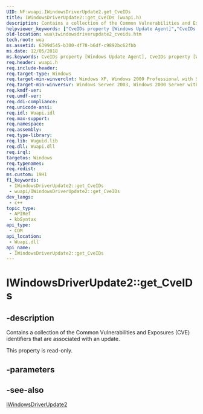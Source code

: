 ```yaml
---
UID: NF:wuapi.IWindowsDriverUpdate2.get_CveIDs
title: IWindowsDriverUpdate2::get_CveIDs (wuapi.h)
description: Contains a collection of the Common Vulnerabilities and Exposures (CVE) identifiers that are associated with an update.
helpviewer_keywords: ["CveIDs property [Windows Update Agent]","CveIDs property [Windows Update Agent]","IWindowsDriverUpdate2 interface","IWindowsDriverUpdate2 interface [Windows Update Agent]","CveIDs property","IWindowsDriverUpdate2.CveIDs","IWindowsDriverUpdate2.get_CveIDs","IWindowsDriverUpdate2::CveIDs","IWindowsDriverUpdate2::get_CveIDs","get_CveIDs","wua.iwindowsdriverupdate2_cveids","wuapi/IWindowsDriverUpdate2::CveIDs","wuapi/IWindowsDriverUpdate2::get_CveIDs"]
old-location: wua\iwindowsdriverupdate2_cveids.htm
tech.root: wua
ms.assetid: 6399d545-b300-4f78-b6df-c9892bc62fbb
ms.date: 12/05/2018
ms.keywords: CveIDs property [Windows Update Agent], CveIDs property [Windows Update Agent],IWindowsDriverUpdate2 interface, IWindowsDriverUpdate2 interface [Windows Update Agent],CveIDs property, IWindowsDriverUpdate2.CveIDs, IWindowsDriverUpdate2.get_CveIDs, IWindowsDriverUpdate2::CveIDs, IWindowsDriverUpdate2::get_CveIDs, get_CveIDs, wua.iwindowsdriverupdate2_cveids, wuapi/IWindowsDriverUpdate2::CveIDs, wuapi/IWindowsDriverUpdate2::get_CveIDs
req.header: wuapi.h
req.include-header: 
req.target-type: Windows
req.target-min-winverclnt: Windows XP, Windows 2000 Professional with SP3 [desktop apps only]
req.target-min-winversvr: Windows Server 2003, Windows 2000 Server with SP3 [desktop apps only]
req.kmdf-ver: 
req.umdf-ver: 
req.ddi-compliance: 
req.unicode-ansi: 
req.idl: Wuapi.idl
req.max-support: 
req.namespace: 
req.assembly: 
req.type-library: 
req.lib: Wuguid.lib
req.dll: Wuapi.dll
req.irql: 
targetos: Windows
req.typenames: 
req.redist: 
ms.custom: 19H1
f1_keywords:
 - IWindowsDriverUpdate2::get_CveIDs
 - wuapi/IWindowsDriverUpdate2::get_CveIDs
dev_langs:
 - c++
topic_type:
 - APIRef
 - kbSyntax
api_type:
 - COM
api_location:
 - Wuapi.dll
api_name:
 - IWindowsDriverUpdate2::get_CveIDs
---
```


# IWindowsDriverUpdate2::get_CveIDs


## -description

Contains a collection of the Common Vulnerabilities and Exposures (CVE) identifiers that are associated with an update.

This property is read-only.

## -parameters

## -see-also

<a href="/windows/desktop/api/wuapi/nn-wuapi-iwindowsdriverupdate2">IWindowsDriverUpdate2</a>

